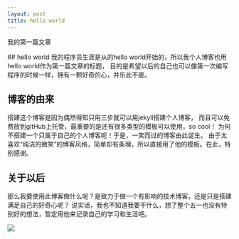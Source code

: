 ```yaml
---
layout: post
title: hello world
---
```


<p>我的第一篇文章</p>
## hello world
我的程序员生涯是从的hello world开始的，所以我个人博客也用hello world作为第一篇文章的标题，
目的是希望以后的自己也可以像第一次编写程序的时候一样，拥有一颗好奇的心，并乐此不疲。

## 博客的由来
搭建这个博客是因为偶然得知只用三步就可以用jekyll搭建个人博客，
而且可以免费放到gitHub上托管，最重要的是还有很多类型的模板可以使用，so cool！
为何不搭建一个只属于自己的个人博客呢！于是，一笑而过的博客由此诞生。
由于太喜欢“纯洁的微笑”的博客风格，简单却有条理，所以直接用了他的模板。在此，特别感谢。

## 关于以后
那么我要使用此博客做什么呢？是致力于做一个有影响的技术博客，还是只是搭建满足自己的好奇心呢？
说实话，我也不知道我要干什么，想了整个五一也没有特别好的想法，暂定用他来记录自己的学习和生活吧。

![](https://laughitover.github.io/assets/images/2018/time.jpg)